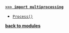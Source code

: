[**`>>> import multiprocessing`**](/modules/multiprocessing/)

* [`Process()`](/modules/multiprocessing/Process/)

[**back to modules**](/modules/)